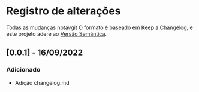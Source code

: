 # Registro de alterações
Todas as mudanças notávgit 
O formato é baseado em [Keep a Changelog](https://keepachangelog.com/en/1.0.0/),
e este projeto adere ao [Versão Semântica](https://semver.org/spec/v2.0.0.html).

## [0.0.1] - 16/09/2022
### Adicionado
- Adição changelog.md